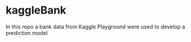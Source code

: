 # kaggleBank
In this repo a bank data from Kaggle Playground were used to develop a prediction model

